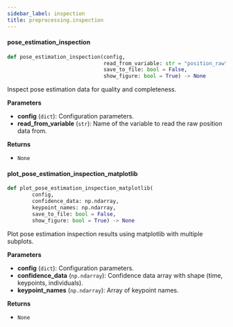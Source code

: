 ```yaml
---
sidebar_label: inspection
title: preprocessing.inspection
---
```


#### pose\_estimation\_inspection

```python
def pose_estimation_inspection(config,
                               read_from_variable: str = "position_raw",
                               save_to_file: bool = False,
                               show_figure: bool = True) -> None
```

Inspect pose estimation data for quality and completeness.

**Parameters**

* **config** (`dict`): Configuration parameters.
* **read_from_variable** (`str`): Name of the variable to read the raw position data from.

**Returns**

* `None`

#### plot\_pose\_estimation\_inspection\_matplotlib

```python
def plot_pose_estimation_inspection_matplotlib(
        config,
        confidence_data: np.ndarray,
        keypoint_names: np.ndarray,
        save_to_file: bool = False,
        show_figure: bool = True) -> None
```

Plot pose estimation inspection results using matplotlib with multiple subplots.

**Parameters**

* **config** (`dict`): Configuration parameters.
* **confidence_data** (`np.ndarray`): Confidence data array with shape (time, keypoints, individuals).
* **keypoint_names** (`np.ndarray`): Array of keypoint names.

**Returns**

* `None`


